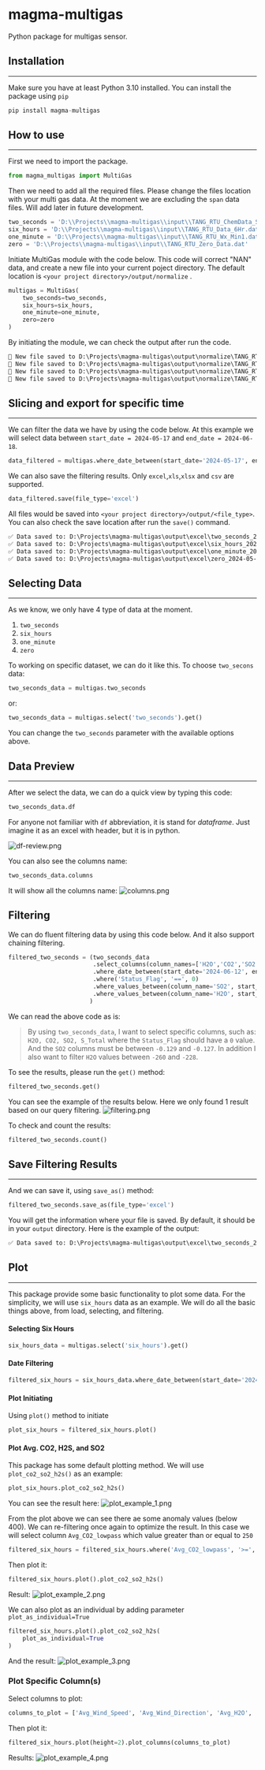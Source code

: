 # magma-multigas
Python package for multigas sensor.

## Installation

---

Make sure you have at least Python 3.10 installed. You can install the package using `pip`
```python
pip install magma-multigas
```

## How to use

---

First we need to import the package.
```python
from magma_multigas import MultiGas
```

Then we need to add all the required files. Please change the files location with your multi gas data. At the moment we are excluding the `span` data files. Will add later in future development.
```python
two_seconds = 'D:\\Projects\\magma-multigas\\input\\TANG_RTU_ChemData_Sec2.dat'
six_hours = 'D:\\Projects\\magma-multigas\\input\\TANG_RTU_Data_6Hr.dat'
one_minute = 'D:\\Projects\\magma-multigas\\input\\TANG_RTU_Wx_Min1.dat'
zero = 'D:\\Projects\\magma-multigas\\input\\TANG_RTU_Zero_Data.dat'
```

Initiate MultiGas module with the code below. This code will correct "NAN" data, and create a new file into your current poject directory. The default location is `<your project directory>/output/normalize` . 
```python
multigas = MultiGas(
    two_seconds=two_seconds,
    six_hours=six_hours,
    one_minute=one_minute,
    zero=zero
)
```

By initiating the module, we can check the output after run the code.
```markdown
💾 New file saved to D:\Projects\magma-multigas\output\normalize\TANG_RTU_ChemData_Sec2.dat
💾 New file saved to D:\Projects\magma-multigas\output\normalize\TANG_RTU_Data_6Hr.dat
💾 New file saved to D:\Projects\magma-multigas\output\normalize\TANG_RTU_Wx_Min1.dat
💾 New file saved to D:\Projects\magma-multigas\output\normalize\TANG_RTU_Zero_Data.dat
```

## Slicing and export for specific time

---

We can filter the data we have by using the code below. At this example we will select data between `start_date = 2024-05-17` and `end_date = 2024-06-18`.
```python
data_filtered = multigas.where_date_between(start_date='2024-05-17', end_date='2024-06-18').save(file_type='excel')
```

We can also save the filtering results. Only `excel`,`xls`,`xlsx` and `csv` are supported.
```python
data_filtered.save(file_type='excel')
```

All files would be saved into `<your project directory>/output/<file_type>`. You can also check the save location after run the `save()` command.
```markdown
✅ Data saved to: D:\Projects\magma-multigas\output\excel\two_seconds_2024-05-17_2024-06-18_TANG_RTU_ChemData_Sec2.xlsx
✅ Data saved to: D:\Projects\magma-multigas\output\excel\six_hours_2024-05-17_2024-06-18_TANG_RTU_Data_6Hr.xlsx
✅ Data saved to: D:\Projects\magma-multigas\output\excel\one_minute_2024-05-17_2024-06-18_TANG_RTU_Wx_Min1.xlsx
✅ Data saved to: D:\Projects\magma-multigas\output\excel\zero_2024-05-17_2024-06-18_TANG_RTU_Zero_Data.xlsx
```

## Selecting Data

---

As we know, we only have 4 type of data at the moment.
1. `two_seconds`
2. `six_hours`
3. `one_minute`
4. `zero`

To working on specific dataset, we can do it like this. To choose `two_secons` data:
```python
two_seconds_data = multigas.two_seconds
```
or:
```python
two_seconds_data = multigas.select('two_seconds').get()
```

You can change the `two_seconds` parameter with the available options above.

## Data Preview

---

After we select the data, we can do a quick view by typing this code:
```python
two_seconds_data.df
```
For anyone not familiar with `df` abbreviation, it is stand for _dataframe_. Just imagine it as an excel with header, but it is in python.

![df-review.png](https://github.com/martanto/magma-multigas/blob/master/images/df-review.png?raw=true)

You can also see the columns name:
```python
two_seconds_data.columns
```
It will show all the columns name:
![columns.png](https://github.com/martanto/magma-multigas/blob/master/images/columns.png?raw=true)

## Filtering
We can do fluent filtering data by using this code below. And it also support chaining filtering.  
```python
filtered_two_seconds = (two_seconds_data
                        .select_columns(column_names=['H2O','CO2','SO2','H2S','S_total'])
                        .where_date_between(start_date='2024-06-12', end_date='2024-06-18')
                        .where('Status_Flag', '==', 0)
                        .where_values_between(column_name='SO2', start_value=-0.129, end_value=-0.127)
                        .where_values_between(column_name='H2O', start_value=-260, end_value=-228)
                       )
```
We can read the above code as is:
> By using `two_seconds_data`, I want to select specific columns, such as: `H2O, CO2, SO2, S_Total` where the `Status_Flag` should have a `0` value. And the `SO2` columns must be between `-0.129` and `-0.127`. In addition I also want to filter `H2O` values between `-260` and `-228`.

To see the results, please run the `get()` method:
```python
filtered_two_seconds.get()
```

You can see the example of the results below. Here we only found 1 result based on our query filtering.
![filtering.png](https://github.com/martanto/magma-multigas/blob/master/images/filtering.png?raw=true)

To check and count the results:
```python
filtered_two_seconds.count()
```

## Save Filtering Results

---

And we can save it, using `save_as()` method:
```python
filtered_two_seconds.save_as(file_type='excel')
```

You will get the information where your file is saved. By default, it should be in your `output` directory. Here is the example of the output:
```markdown
✅ Data saved to: D:\Projects\magma-multigas\output\excel\two_seconds_2024-06-16_2024-06-16_TANG_RTU_ChemData_Sec2.xlsx
```

## Plot

---

This package provide some basic functionality to plot some data. For the simplicity, we will use `six_hours` data as an example. We will do all the basic things above, from load, selecting, and filtering.

#### Selecting Six Hours
```python
six_hours_data = multigas.select('six_hours').get()
```

#### Date Filtering
```python
filtered_six_hours = six_hours_data.where_date_between(start_date='2024-05-17', end_date='2024-06-18')
```

#### Plot Initiating
Using `plot()` method to initiate
```python
plot_six_hours = filtered_six_hours.plot()
```

#### Plot Avg. CO2, H2S, and SO2
This package has some default plotting method. We will use `plot_co2_so2_h2s()` as an example:
```python
plot_six_hours.plot_co2_so2_h2s()
```

You can see the result here:
![plot_example_1.png](https://github.com/martanto/magma-multigas/blob/master/images/plot_example_1.png?raw=true)

From the plot above we can see there ae some anomaly values (below 400). We can re-filtering once again to optimize the result. In this case we will select column `Avg_CO2_lowpass` which value greater than or equal to `250`
```python
filtered_six_hours = filtered_six_hours.where('Avg_CO2_lowpass', '>=', 250)
```

Then plot it:
```python
filtered_six_hours.plot().plot_co2_so2_h2s()
```

Result:
![plot_example_2.png](https://github.com/martanto/magma-multigas/blob/master/images/plot_example_2.png?raw=true)

We can also plot as an individual by adding parameter `plot_as_individual=True`
```python
filtered_six_hours.plot().plot_co2_so2_h2s(
    plot_as_individual=True
)
```

And the result:
![plot_example_3.png](https://github.com/martanto/magma-multigas/blob/master/images/plot_example_3.png?raw=true)

###  Plot Specific Column(s)
Select columns to plot:
```python
columns_to_plot = ['Avg_Wind_Speed', 'Avg_Wind_Direction', 'Avg_H2O', 'Avg_CO2_lowpass']
```

Then plot it:
```python
filtered_six_hours.plot(height=2).plot_columns(columns_to_plot)
```

Results:
![plot_example_4.png](https://github.com/martanto/magma-multigas/blob/master/images/plot_example_4.png?raw=true)